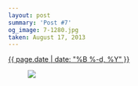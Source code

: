 ```yaml
---
layout: post
summary: 'Post #7'
og_image: 7-1280.jpg
taken: August 17, 2013
---
```


<div class="post">
 <time>
  <a href="/7">
   {{ page.date | date: "%B %-d, %Y" }}
  </a>
 </time>
 <a href="/7">
  <figure data-taken="8/17/2013">
   <img sizes="(min-width: 700px) 50vw, calc(100vw - 2rem)" src="{{ site.assets_url }}/7-640.jpg" srcset="{{ site.assets_url }}/7-1280.jpg 1280w, {{ site.assets_url }}/7-960.jpg 960w, {{ site.assets_url }}/7-640.jpg 640w, {{ site.assets_url }}/7-320.jpg 320w"/>
  </figure>
 </a>
</div>

